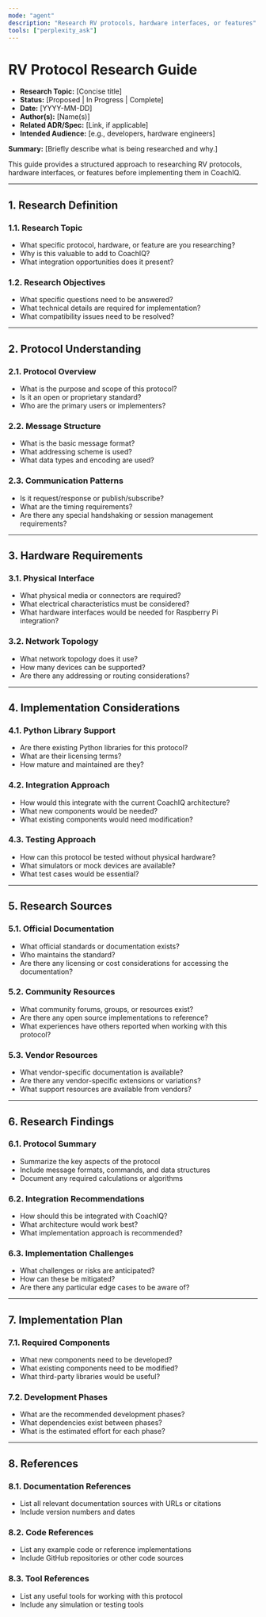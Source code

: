 ```yaml
---
mode: "agent"
description: "Research RV protocols, hardware interfaces, or features"
tools: ["perplexity_ask"]
---
```


# RV Protocol Research Guide

- **Research Topic:** [Concise title]
- **Status:** [Proposed | In Progress | Complete]
- **Date:** [YYYY-MM-DD]
- **Author(s):** [Name(s)]
- **Related ADR/Spec:** [Link, if applicable]
- **Intended Audience:** [e.g., developers, hardware engineers]

**Summary:**
[Briefly describe what is being researched and why.]

This guide provides a structured approach to researching RV protocols, hardware interfaces, or features before implementing them in CoachIQ.

---

## 1. Research Definition

### 1.1. Research Topic

- What specific protocol, hardware, or feature are you researching?
- Why is this valuable to add to CoachIQ?
- What integration opportunities does it present?

### 1.2. Research Objectives

- What specific questions need to be answered?
- What technical details are required for implementation?
- What compatibility issues need to be resolved?

---

## 2. Protocol Understanding

### 2.1. Protocol Overview

- What is the purpose and scope of this protocol?
- Is it an open or proprietary standard?
- Who are the primary users or implementers?

### 2.2. Message Structure

- What is the basic message format?
- What addressing scheme is used?
- What data types and encoding are used?

### 2.3. Communication Patterns

- Is it request/response or publish/subscribe?
- What are the timing requirements?
- Are there any special handshaking or session management requirements?

---

## 3. Hardware Requirements

### 3.1. Physical Interface

- What physical media or connectors are required?
- What electrical characteristics must be considered?
- What hardware interfaces would be needed for Raspberry Pi integration?

### 3.2. Network Topology

- What network topology does it use?
- How many devices can be supported?
- Are there any addressing or routing considerations?

---

## 4. Implementation Considerations

### 4.1. Python Library Support

- Are there existing Python libraries for this protocol?
- What are their licensing terms?
- How mature and maintained are they?

### 4.2. Integration Approach

- How would this integrate with the current CoachIQ architecture?
- What new components would be needed?
- What existing components would need modification?

### 4.3. Testing Approach

- How can this protocol be tested without physical hardware?
- What simulators or mock devices are available?
- What test cases would be essential?

---

## 5. Research Sources

### 5.1. Official Documentation

- What official standards or documentation exists?
- Who maintains the standard?
- Are there any licensing or cost considerations for accessing the documentation?

### 5.2. Community Resources

- What community forums, groups, or resources exist?
- Are there any open source implementations to reference?
- What experiences have others reported when working with this protocol?

### 5.3. Vendor Resources

- What vendor-specific documentation is available?
- Are there any vendor-specific extensions or variations?
- What support resources are available from vendors?

---

## 6. Research Findings

### 6.1. Protocol Summary

- Summarize the key aspects of the protocol
- Include message formats, commands, and data structures
- Document any required calculations or algorithms

### 6.2. Integration Recommendations

- How should this be integrated with CoachIQ?
- What architecture would work best?
- What implementation approach is recommended?

### 6.3. Implementation Challenges

- What challenges or risks are anticipated?
- How can these be mitigated?
- Are there any particular edge cases to be aware of?

---

## 7. Implementation Plan

### 7.1. Required Components

- What new components need to be developed?
- What existing components need to be modified?
- What third-party libraries would be useful?

### 7.2. Development Phases

- What are the recommended development phases?
- What dependencies exist between phases?
- What is the estimated effort for each phase?

---

## 8. References

### 8.1. Documentation References

- List all relevant documentation sources with URLs or citations
- Include version numbers and dates

### 8.2. Code References

- List any example code or reference implementations
- Include GitHub repositories or other code sources

### 8.3. Tool References

- List any useful tools for working with this protocol
- Include any simulation or testing tools
